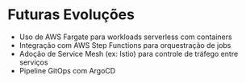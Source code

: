 # Futuras Evoluções

- Uso de AWS Fargate para workloads serverless com containers
- Integração com AWS Step Functions para orquestração de jobs
- Adoção de Service Mesh (ex: Istio) para controle de tráfego entre serviços
- Pipeline GitOps com ArgoCD
